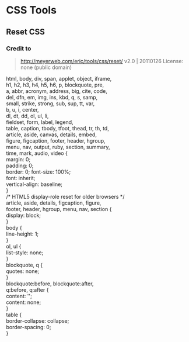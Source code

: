 <h1>CSS Tools</h1>

<h2>Reset CSS</h2>
<h3>Credit to</h3>
	
> http://meyerweb.com/eric/tools/css/reset/ 
> v2.0 | 20110126
> License: none (public domain)


<P>
html, body, div, span, applet, object, iframe, <br>
h1, h2, h3, h4, h5, h6, p, blockquote, pre, <br>
a, abbr, acronym, address, big, cite, code, <br>
del, dfn, em, img, ins, kbd, q, s, samp, <br>
small, strike, strong, sub, sup, tt, var, <br>
b, u, i, center, <br>
dl, dt, dd, ol, ul, li, <br>
fieldset, form, label, legend, <br>
table, caption, tbody, tfoot, thead, tr, th, td, <br>
article, aside, canvas, details, embed,  <br>
figure, figcaption, footer, header, hgroup,  <br>
menu, nav, output, ruby, section, summary, <br>
time, mark, audio, video { <br>
	margin: 0; <br>
	padding: 0; <br>
	border: 0;
	font-size: 100%; <br>
	font: inherit; <br>
	vertical-align: baseline; <br>
} <br>
/* HTML5 display-role reset for older browsers */ <br>
article, aside, details, figcaption, figure,  <br>
footer, header, hgroup, menu, nav, section { <br>
	display: block; <br>
} <br>
body { <br>
	line-height: 1; <br>
} <br>
ol, ul { <br>
	list-style: none; <br>
} <br>
blockquote, q { <br>
	quotes: none; <br>
} <br>
blockquote:before, blockquote:after, <br>
q:before, q:after { <br>
	content: ''; <br>
	content: none; <br>
} <br>
table { <br>
	border-collapse: collapse; <br>
	border-spacing: 0; <br>
} <br>
</p>
